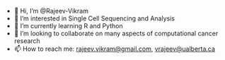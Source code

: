 - 👋 Hi, I’m @Rajeev-Vikram
- 👀 I’m interested in Single Cell Sequencing and Analysis
- 🌱 I’m currently learning R and Python
- 💞️ I’m looking to collaborate on many aspects of computational cancer research
- 📫 How to reach me: rajeev.vikram@gmail.com, vrajeev@ualberta.ca

<!---
Rajeev-Vikram/Rajeev-Vikram is a ✨ special ✨ repository because its `README.md` (this file) appears on your GitHub profile.
You can click the Preview link to take a look at your changes.
--->
